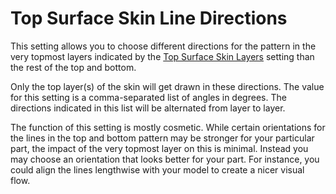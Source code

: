 Top Surface Skin Line Directions
====
This setting allows you to choose different directions for the pattern in the very topmost layers indicated by the [Top Surface Skin Layers](roofing_layer_count.md) setting than the rest of the top and bottom.

Only the top layer(s) of the skin will get drawn in these directions. The value for this setting is a comma-separated list of angles in degrees. The directions indicated in this list will be alternated from layer to layer.

The function of this setting is mostly cosmetic. While certain orientations for the lines in the top and bottom pattern may be stronger for your particular part, the impact of the very topmost layer on this is minimal. Instead you may choose an orientation that looks better for your part. For instance, you could align the lines lengthwise with your model to create a nicer visual flow.